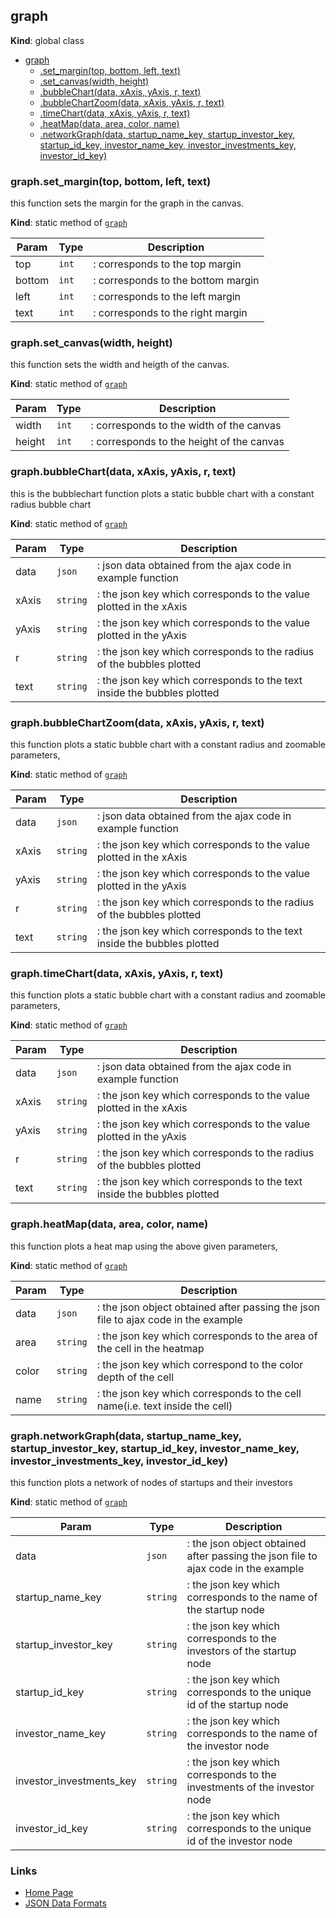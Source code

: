 <a name="graph"></a>

## graph
**Kind**: global class  

* [graph](#graph)
    * [.set_margin(top, bottom, left, text)](#graph.set_margin)
    * [.set_canvas(width, height)](#graph.set_canvas)
    * [.bubbleChart(data, xAxis, yAxis, r, text)](#graph.bubbleChart)
    * [.bubbleChartZoom(data, xAxis, yAxis, r, text)](#graph.bubbleChartZoom)
    * [.timeChart(data, xAxis, yAxis, r, text)](#graph.timeChart)
    * [.heatMap(data, area, color, name)](#graph.heatMap)
    * [.networkGraph(data, startup_name_key, startup_investor_key, startup_id_key, investor_name_key, investor_investments_key, investor_id_key)](#graph.networkGraph)

<a name="graph.set_margin"></a>

### graph.set_margin(top, bottom, left, text)
this function sets the margin for the graph in the canvas.

**Kind**: static method of [<code>graph</code>](#graph)  

| Param | Type | Description |
| --- | --- | --- |
| top | <code>int</code> | : corresponds to the top margin |
| bottom | <code>int</code> | : corresponds to the bottom margin |
| left | <code>int</code> | : corresponds to the left margin |
| text | <code>int</code> | : corresponds to the right margin |

<a name="graph.set_canvas"></a>

### graph.set_canvas(width, height)
this function sets the width and heigth of the canvas.

**Kind**: static method of [<code>graph</code>](#graph)  

| Param | Type | Description |
| --- | --- | --- |
| width | <code>int</code> | : corresponds to the width of the canvas |
| height | <code>int</code> | : corresponds to the height of the canvas |

<a name="graph.bubbleChart"></a>

### graph.bubbleChart(data, xAxis, yAxis, r, text)
this is the bubblechart function plots a static bubble chart with a constant radius bubble chart

**Kind**: static method of [<code>graph</code>](#graph)  

| Param | Type | Description |
| --- | --- | --- |
| data | <code>json</code> | : json data obtained from the ajax code in example function |
| xAxis | <code>string</code> | : the json key which corresponds to the value plotted in the xAxis |
| yAxis | <code>string</code> | : the json key which corresponds to the value plotted in the yAxis |
| r | <code>string</code> | :  the json key which corresponds to the radius of the bubbles plotted |
| text | <code>string</code> | :  the json key which corresponds to the text inside the bubbles plotted |

<a name="graph.bubbleChartZoom"></a>

### graph.bubbleChartZoom(data, xAxis, yAxis, r, text)
this function plots a static bubble chart with a constant radius and zoomable parameters,

**Kind**: static method of [<code>graph</code>](#graph)  

| Param | Type | Description |
| --- | --- | --- |
| data | <code>json</code> | : json data obtained from the ajax code in example function |
| xAxis | <code>string</code> | : the json key which corresponds to the value plotted in the xAxis |
| yAxis | <code>string</code> | : the json key which corresponds to the value plotted in the yAxis |
| r | <code>string</code> | :  the json key which corresponds to the radius of the bubbles plotted |
| text | <code>string</code> | :  the json key which corresponds to the text inside the bubbles plotted |

<a name="graph.timeChart"></a>

### graph.timeChart(data, xAxis, yAxis, r, text)
this function plots a static bubble chart with a constant radius and zoomable parameters,

**Kind**: static method of [<code>graph</code>](#graph)  

| Param | Type | Description |
| --- | --- | --- |
| data | <code>json</code> | : json data obtained from the ajax code in example function |
| xAxis | <code>string</code> | : the json key which corresponds to the value plotted in the xAxis |
| yAxis | <code>string</code> | : the json key which corresponds to the value plotted in the yAxis |
| r | <code>string</code> | :  the json key which corresponds to the radius of the bubbles plotted |
| text | <code>string</code> | :  the json key which corresponds to the text inside the bubbles plotted |

<a name="graph.heatMap"></a>

### graph.heatMap(data, area, color, name)
this function plots a heat map using the above given parameters,

**Kind**: static method of [<code>graph</code>](#graph)  

| Param | Type | Description |
| --- | --- | --- |
| data | <code>json</code> | : the json object obtained after passing the json file to ajax code in the example |
| area | <code>string</code> | : the json key which corresponds to the area of the cell in the heatmap |
| color | <code>string</code> | : the json key which correspond to the color depth of the cell |
| name | <code>string</code> | : the json key which corresponds to the cell name(i.e. text inside the cell) |

<a name="graph.networkGraph"></a>

### graph.networkGraph(data, startup_name_key, startup_investor_key, startup_id_key, investor_name_key, investor_investments_key, investor_id_key)
this function plots a network of nodes of startups and their investors

**Kind**: static method of [<code>graph</code>](#graph)  

| Param | Type | Description |
| --- | --- | --- |
| data | <code>json</code> | : the json object obtained after passing the json file to ajax code in the example |
| startup_name_key | <code>string</code> | : the json key which corresponds to the name of the startup node |
| startup_investor_key | <code>string</code> | : the json key which corresponds to the investors of the startup node |
| startup_id_key | <code>string</code> | : the json key which corresponds to the unique id of the startup node |
| investor_name_key | <code>string</code> | : the json key which corresponds to the name of the investor node |
| investor_investments_key | <code>string</code> | : the json key which corresponds to the investments of the investor node |
| investor_id_key | <code>string</code> | : the json key which corresponds to the unique id of the investor node |


 ### Links
 * [Home Page](README.md)
 * [JSON Data Formats](JSON.md)
